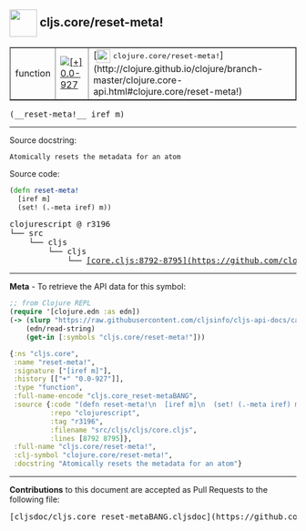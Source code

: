 ## <img width="48px" valign="middle" src="http://i.imgur.com/Hi20huC.png"> cljs.core/reset-meta!

 <table border="1">
<tr>

<td>function</td>
<td><a href="https://github.com/cljsinfo/cljs-api-docs/tree/0.0-927"><img valign="middle" alt="[+] 0.0-927" src="https://img.shields.io/badge/+-0.0--927-lightgrey.svg"></a> </td>
<td>
[<img height="24px" valign="middle" src="http://i.imgur.com/1GjPKvB.png"> <samp>clojure.core/reset-meta!</samp>](http://clojure.github.io/clojure/branch-master/clojure.core-api.html#clojure.core/reset-meta!)
</td>
</tr>
</table>

 <samp>
(__reset-meta!__ iref m)<br>
</samp>

---




Source docstring:

```
Atomically resets the metadata for an atom
```

Source code:

```clj
(defn reset-meta!
  [iref m]
  (set! (.-meta iref) m))
```

 <pre>
clojurescript @ r3196
└── src
    └── cljs
        └── cljs
            └── <ins>[core.cljs:8792-8795](https://github.com/clojure/clojurescript/blob/r3196/src/cljs/cljs/core.cljs#L8792-L8795)</ins>
</pre>


---

__Meta__ - To retrieve the API data for this symbol:

```clj
;; from Clojure REPL
(require '[clojure.edn :as edn])
(-> (slurp "https://raw.githubusercontent.com/cljsinfo/cljs-api-docs/catalog/cljs-api.edn")
    (edn/read-string)
    (get-in [:symbols "cljs.core/reset-meta!"]))
```

```clj
{:ns "cljs.core",
 :name "reset-meta!",
 :signature ["[iref m]"],
 :history [["+" "0.0-927"]],
 :type "function",
 :full-name-encode "cljs.core_reset-metaBANG",
 :source {:code "(defn reset-meta!\n  [iref m]\n  (set! (.-meta iref) m))",
          :repo "clojurescript",
          :tag "r3196",
          :filename "src/cljs/cljs/core.cljs",
          :lines [8792 8795]},
 :full-name "cljs.core/reset-meta!",
 :clj-symbol "clojure.core/reset-meta!",
 :docstring "Atomically resets the metadata for an atom"}

```

---

__Contributions__ to this document are accepted as Pull Requests to the following file:

 <pre>
[cljsdoc/cljs.core_reset-metaBANG.cljsdoc](https://github.com/cljsinfo/cljs-api-docs/blob/master/cljsdoc/cljs.core_reset-metaBANG.cljsdoc)
</pre>

